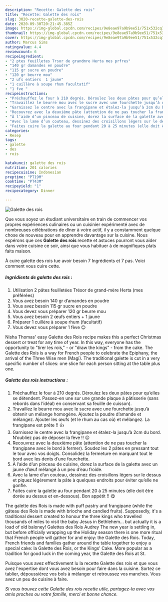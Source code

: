 ```yaml
---
description: "Recette: Galette des rois"
title: "Recette: Galette des rois"
slug: 3020-recette-galette-des-rois
date: 2020-09-30T20:21:45.385Z
image: https://img-global.cpcdn.com/recipes/9e8eae97a9b9ee51/751x532cq70/galette-des-rois-photo-principale-de-la-recette.jpg
thumbnail: https://img-global.cpcdn.com/recipes/9e8eae97a9b9ee51/751x532cq70/galette-des-rois-photo-principale-de-la-recette.jpg
cover: https://img-global.cpcdn.com/recipes/9e8eae97a9b9ee51/751x532cq70/galette-des-rois-photo-principale-de-la-recette.jpg
author: Marcus Sims
ratingvalue: 4.4
reviewcount: 6
recipeingredient:
- "2 ptes feuilletes Trsor de grandmre Herta mes prfres"
- "140 gr damandes en poudre"
- "115 gr sucre en poudre"
- "120 gr beurre mou"
- "2 ufs entiers  1 jaune"
- "1 cuillère à soupe rhum facultatif"
- "1 fve "
recipeinstructions:
- "Préchauffez le four à 210 degrés. Déroulez les deux pâtes pour qu’elles se détendent. Passez-en une sur une grande plaque à pâtisserie (sans rebords dans l’idéal) en conservant sa feuille de cuisson)."
- "Travaillez le beurre mou avec le sucre avec une fourchette jusqu’à obtenir un mélange homogène. Ajoutez la poudre d’amande et mélangez. Ajouter les œufs (et le rhum au cas où) et mélangez. La frangipane est prête !! 👍"
- "Garnissez le centre avec la frangipane et étalez-la jusqu’à 2cm du bord. N’oubliez pas de déposer la fève !! 😉"
- "Recouvrez avec la deuxième pâte (attention de ne pas toucher la frangipane avec le bord à fermer). Soudez les 2 pâtes en pressant tout le tour avec vos doigts. Consolidez la fermeture en marquant tout le bord avec les dents d’une fourchette."
- "À l’aide d’un pinceau de cuisine, dorez la surface de la galette avec un jaune d’œuf mélangé à un peu d’eau froide."
- "Avec la lame d’un couteau, dessinez des croisillons légers sur le dessus et piquez légèrement la pâte à quelques endroits pour éviter qu’elle ne gonfle."
- "Faites cuire la galette au four pendant 20 à 25 minutes (elle doit être dorée au dessus et en-dessous). Bon appétit !! 😋"
categories:
- Resep
tags:
- galette
- des
- rois

katakunci: galette des rois 
nutrition: 201 calories
recipecuisine: Indonesian
preptime: "PT19M"
cooktime: "PT43M"
recipeyield: "1"
recipecategory: Dinner

---
```



![Galette des rois](https://img-global.cpcdn.com/recipes/9e8eae97a9b9ee51/751x532cq70/galette-des-rois-photo-principale-de-la-recette.jpg)

Que vous soyez un étudiant universitaire en train de commencer vos propres expériences culinaires ou un cuisinier expérimenté avec de nombreuses célébrations de dîner à votre actif, il y a constamment quelque chose de nouveau pour en apprendre davantage sur la cuisine. Nous espérons que ces <strong> Galette des rois </strong> recette et astuces pourront vous aider dans votre cuisine ce soir, ainsi que vous habituer à de magnifiques plats faits maison.

<!--inarticleads1-->

À cuire galette des rois tue avoir besoin 7 Ingrédients et 7 pas. Voici comment vous cuire cette.

##### Ingrédients de galette des rois :

1. Utilisation 2 pâtes feuilletées Trésor de grand-mère Herta (mes préférées)
1. Vous avez besoin 140 gr d’amandes en poudre
1. Vous avez besoin 115 gr sucre en poudre
1. Vous devez vous préparer 120 gr beurre mou
1. Vous avez besoin 2 œufs entiers + 1 jaune
1. Préparer 1 cuillère à soupe rhum (facultatif)
1. Vous devez vous préparer 1 fève 😉


Nisha Thomas&#39; easy Galette des Rois recipe makes this a perfect Christmas dessert or treat for any time of year. In this way, everyone has the opportunity to &#34;tirer les rois,&#34; - or &#34;draw the kings&#34; - from the cake. The Galette des Rois is a way for French people to celebrate the Epiphany, the arrival of the Three Wise men (Magi). The traditional galette is cut in a very specific number of slices: one slice for each person sitting at the table plus one. 

<!--inarticleads2-->

##### Galette des rois instructions :

1. Préchauffez le four à 210 degrés. Déroulez les deux pâtes pour qu’elles se détendent. Passez-en une sur une grande plaque à pâtisserie (sans rebords dans l’idéal) en conservant sa feuille de cuisson).
1. Travaillez le beurre mou avec le sucre avec une fourchette jusqu’à obtenir un mélange homogène. Ajoutez la poudre d’amande et mélangez. Ajouter les œufs (et le rhum au cas où) et mélangez. La frangipane est prête !! 👍
1. Garnissez le centre avec la frangipane et étalez-la jusqu’à 2cm du bord. N’oubliez pas de déposer la fève !! 😉
1. Recouvrez avec la deuxième pâte (attention de ne pas toucher la frangipane avec le bord à fermer). Soudez les 2 pâtes en pressant tout le tour avec vos doigts. Consolidez la fermeture en marquant tout le bord avec les dents d’une fourchette.
1. À l’aide d’un pinceau de cuisine, dorez la surface de la galette avec un jaune d’œuf mélangé à un peu d’eau froide.
1. Avec la lame d’un couteau, dessinez des croisillons légers sur le dessus et piquez légèrement la pâte à quelques endroits pour éviter qu’elle ne gonfle.
1. Faites cuire la galette au four pendant 20 à 25 minutes (elle doit être dorée au dessus et en-dessous). Bon appétit !! 😋


The galette des Rois is made with puff pastry and frangipane (while the gâteau des Rois is made with brioche and candied fruits). Supposedly, it&#39;s a traditional dessert created to honour the three kings who travelled thousands of miles to visit the baby Jesus in Bethlehem… but actually it is a load of old baloney! Galettes des Rois Audrey The new year is settling in, but before officially wrapping up the Holiday season there is one more ritual that French people will gather for and enjoy: the Galette des Rois. Today, French friends and families gather around the table together to enjoy a special cake: la Galette des Rois, or the Kings&#39; Cake. More popular as a tradition for good luck in the coming year, the Galette des Rois at St. 

<!--inarticleads1-->

<p>
Puisque vous avez effectivement lu la recette Galette des rois et que vous avez l'expertise dont vous avez besoin pour faire dans la cuisine. Sortez ce tablier, dépoussiérez vos bols à mélanger et retroussez vos manches. Vous avez un peu de cuisine à faire.
</p>

<p>
<i>Si vous trouvez cette Galette des rois recette utile, partagez-la avec vos amis proches ou votre famille, merci et bonne chance.</i>
</p>
